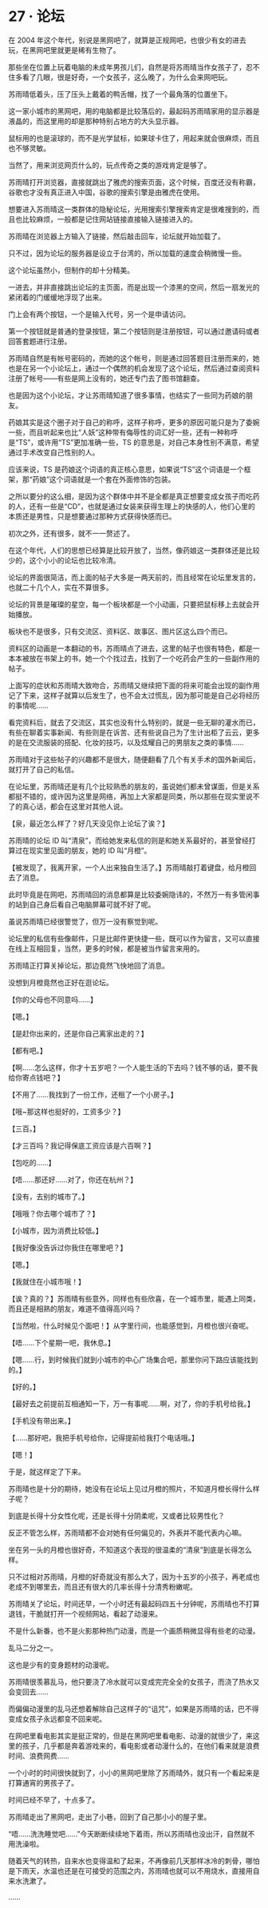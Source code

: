 # 27 · 论坛

在 2004 年这个年代，别说是黑网吧了，就算是正规网吧，也很少有女的进去玩，在黑网吧里就更是稀有生物了。

那些坐在位置上玩着电脑的未成年男孩儿们，自然是将苏雨晴当作女孩子了，忍不住多看了几眼，很是好奇，一个女孩子，这么晚了，为什么会来网吧玩。

苏雨晴低着头，压了压头上戴着的鸭舌帽，找了一个最角落的位置坐下。

这一家小城市的黑网吧，用的电脑都是比较落后的，最起码苏雨晴家用的显示器是液晶的，而这里用的却是那种特别占地方的大头显示器。

鼠标用的也是滚球的，而不是光学鼠标，如果球卡住了，用起来就会很麻烦，而且也不够灵敏。

当然了，用来浏览网页什么的，玩点传奇之类的游戏肯定是够了。

苏雨晴打开浏览器，直接就跳出了雅虎的搜索页面，这个时候，百度还没有称霸，谷歌也才没有真正进入中国，谷歌的搜索引擎是由雅虎在使用。

想要进入苏雨晴这一类群体的隐秘论坛，光用搜索引擎搜索肯定是很难搜到的，而且也比较麻烦，一般都是记住网站链接直接输入链接进入的。

苏雨晴在浏览器上方输入了链接，然后敲击回车，论坛就开始加载了。

只不过，因为论坛的服务器是设立于台湾的，所以加载的速度会稍微慢一些。

这个论坛虽然小，但制作的却十分精美。

一进去，并非直接跳出论坛的主页面，而是出现一个漆黑的空间，然后一扇发光的紧闭着的门缓缓地浮现了出来。

门上会有两个按钮，一个是输入代号，另一个是申请访问。

第一个按钮就是普通的登录按钮，第二个按钮则是注册按钮，可以通过邀请码或者回答套题进行注册。

苏雨晴自然是有帐号密码的，而她的这个帐号，则是通过回答题目注册而来的，她也是在另一个小论坛上，通过一个偶然的机会发现了这个论坛，然后通过查阅资料注册了帐号——有些是网上没有的，她还专门去了图书馆翻查。

也是因为这个小论坛，才让苏雨晴知道了很多事情，也结实了一些同为药娘的朋友。

药娘其实是这个圈子对于自己的称呼，这样子称呼，更多的原因可能只是为了委婉一些，而且听起来也比“人妖”这种带有侮辱性的词汇好一些，还有一种称呼是“TS”，或许用“TS”更加准确一些，TS 的意思是，对自己本身性别不满意，希望通过手术改变自己性别的人。

应该来说，TS 是药娘这个词语的真正核心意思，如果说“TS”这个词语是一个框架，那“药娘”这个词语就是一个套在外面修饰的包装。

之所以要分的这么细，是因为这个群体中并不是全都是真正想要变成女孩子而吃药的人，还有一些是“CD”，也就是通过女装来获得生理上的快感的人，他们心里的本质还是男性，只是想要通过那种方式获得快感而已。

初次之外，还有很多，就不一一赘述了。

在这个年代，人们的思想已经算是比较开放了，当然，像药娘这一类群体还是比较少的，这个小小的论坛也比较冷清。

论坛的界面很简洁，而上面的帖子大多是一两天前的，而且经常在论坛里发言的，也就二十几个人，实在不算很多。

论坛的背景是璀璨的星空，每一个板块都是一个小动画，只要把鼠标移上去就会开始播放。

板块也不是很多，只有交流区、资料区、故事区、图片区这么四个而已。

资料区的动画是一本翻动的书，苏雨晴点了进去，这里的帖子也很有特色，都是一本本被放在书架上的书，她一个个找过去，找到了一个吃药会产生的一些副作用的帖子。

上面写的症状和苏雨晴大致吻合，苏雨晴又继续把下面的将来可能会出现的副作用记了下来，这样子就算以后发生了，也不会太过慌乱，因为那可能是自己必将经历的事情呢……

看完资料后，就去了交流区，其实也没有什么特别的，就是一些无聊的灌水而已，有些在聊着实事新闻、有些则是在诉苦、还有些说自己为了生计出柜了云云，更多的是在交流服装的搭配、化妆的技巧，以及炫耀自己的男朋友之类的事情……

苏雨晴对于这些帖子的兴趣都不是很大，随便翻看了几个有关手术的国外新闻后，就打开了自己的私信。

在论坛里，苏雨晴还是有几个比较熟悉的朋友的，虽说她们都未曾谋面，但是关系都挺不错的，或许因为这里是网络，再加上大家都是同类，所以那些在现实里说不了的真心话，都会在这里对其他人说。

【泉，最近怎么样了？好几天没见你上论坛了诶？】

苏雨晴的论坛 ID 叫“清泉”，而给她发来私信的则是和她关系最好的，甚至曾经打算过在现实里见面的朋友，她的 ID 叫“月橙”。

【被发现了，我离开家，一个人出来独自生活了。】苏雨晴敲打着键盘，给月橙回去了消息。

此时毕竟是在网吧，苏雨晴回的消息都算是比较委婉隐讳的，不然万一有多管闲事的站到自己身后看自己电脑屏幕可就不好了呢。

虽说苏雨晴已经很警觉了，但万一没有察觉到呢。

论坛里的私信有些像邮件，只是比邮件更快捷一些，既可以作为留言，又可以直接在线上互相回复，当然，更多的时候，都是被当作留言来用的。

苏雨晴正打算关掉论坛，那边竟然飞快地回了消息。

没想到月橙竟然也正好在逛论坛。

【你的父母也不同意吗……】

【嗯。】

【是赶你出来的，还是你自己离家出走的？】

【都有吧。】

【啊……怎么这样，你才十五岁吧？一个人能生活的下去吗？钱不够的话，要不我给你寄点钱吧？】

【不用了……我找到了一份工作，还租了一个小房子。】

【哦\~那这样也挺好的，工资多少？】

【三百。】

【才三百吗？我记得保底工资应该是六百啊？】

【包吃的……】

【唔……那还好……对了，你还在杭州？】

【没有，去别的城市了。】

【哦哦？你去哪个城市了？】

【小城市，因为消费比较低。】

【我好像没告诉过你我住在哪里吧？】

【嗯。】

【我就住在小城市哦！】

【诶？真的？】苏雨晴有些意外，同样也有些欣喜，在一个城市里，能遇上同类，而且还是相熟的朋友，难道不值得高兴吗？

【当然啦，什么时候见个面吧！】从字里行间，也能感觉到，月橙也很兴奋呢。

【唔……下个星期一吧，我休息。】

【嗯……行，到时候我们就到小城市的中心广场集合吧，那里你问下路应该能找到的。】

【好的。】

【最好去之前提前互相通知一下，万一有事呢……啊，对了，你的手机号给我。】

【手机没有带出来。】

【……那好吧，我把手机号给你，记得提前给我打个电话哦。】

【嗯！】

于是，就这样定了下来。

苏雨晴也是十分的期待，她没有在论坛上见过月橙的照片，不知道月橙长得什么样子呢？

到底是长得十分女性化呢，还是长得十分阴柔呢，又或者比较男性化？

反正不管怎么样，苏雨晴都不会对她有任何偏见的，外表并不能代表内心嘛。

坐在另一头的月橙也很好奇，不知道这个表现的很温柔的“清泉”到底是长得怎么样。

只不过相对苏雨晴，月橙的好奇就没有那么大了，因为十五岁的小孩子，再老成也老成不到哪里去，而且还有很大的几率长得十分清秀粉嫩呢。

苏雨晴关了论坛，时间还早，一个小时还有最起码四五十分钟呢，苏雨晴也不打算退钱，干脆就打开一个视频网站，看起了动漫来。

不是什么新番，也不是火影那种热门动漫，而是一个画质稍微显得有些老的动漫。

乱马二分之一。

这也是少有的变身题材的动漫呢。

苏雨晴很羡慕乱马，他只要浇了冷水就可以变成完完全全的女孩子，而浇了热水又会变回去……

而偏偏动漫里的乱马还想着解除自己这样子的“诅咒”，如果是苏雨晴的话，巴不得变成女孩子永远都变不回来呢。

在网吧里看电影其实是挺正常的，但是在黑网吧里看电影、动漫的就很少了，来这里的孩子，几乎都是奔着游戏来的，看电影或者动漫什么的，在他们看来就是浪费时间、浪费网费……

一个小时的时间很快就到了，小小的黑网吧里除了苏雨晴外，就只有一个看起来是打算通宵的男孩子了。

时间已经不早了，十点多了。

苏雨晴走出了黑网吧，走出了小巷，回到了自己那小小的屋子里。

“唔……洗洗睡觉吧……”今天断断续续地下着雨，所以苏雨晴也没出汗，自然就不用洗澡啦。

随着天气的转热，自来水也变得温和了起来，不再像前几天那样冰冷的刺骨，哪怕是下雨天，水温也还是在可接受的范围之内，苏雨晴也就可以不用烧水，直接用自来水洗漱了。

……
